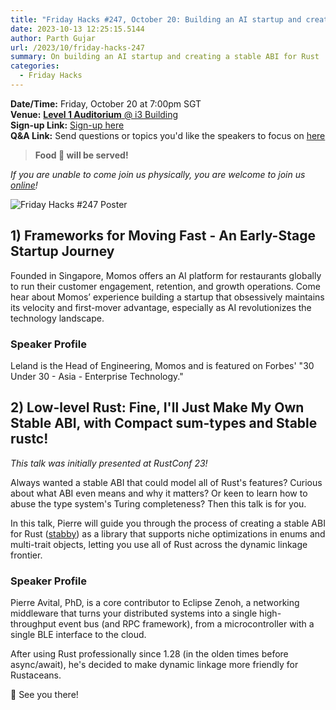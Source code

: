 ```yaml
---
title: "Friday Hacks #247, October 20: Building an AI startup and creating a stable ABI for Rust"
date: 2023-10-13 12:25:15.5144
author: Parth Gujar
url: /2023/10/friday-hacks-247
summary: On building an AI startup and creating a stable ABI for Rust
categories:
  - Friday Hacks
---
```


**Date/Time:** Friday, October 20 at 7:00pm SGT<br />
**Venue:** [**Level 1 Auditorium** @ i3 Building](https://goo.gl/maps/AgrdhjKriqVQU9z56)<br />
**Sign-up Link:** [Sign-up here](https://hckr.cc/links)<br />
**Q&A Link:** Send questions or topics you'd like the speakers to focus on [here](https://hckr.cc/fh-247-qa)

> **Food 🍕 will be served!**

_If you are unable to come join us physically, you are welcome to join us [online](https://tr.ee/LQROP4Hwc8)!_

<img src="/img/2023/fh/247.jpg" alt="Friday Hacks #247 Poster" /><br />

## 1) Frameworks for Moving Fast - An Early-Stage Startup Journey

Founded in Singapore, Momos offers an AI platform for restaurants globally to run their customer engagement, retention, and growth operations. Come hear about Momos’ experience building a startup that obsessively maintains its velocity and first-mover advantage, especially as AI revolutionizes the technology landscape.

### Speaker Profile

Leland is the Head of Engineering, Momos and is featured on Forbes' "30 Under 30 - Asia - Enterprise Technology."

## 2) Low-level Rust: Fine, I'll Just Make My Own Stable ABI, with Compact sum-types and Stable rustc!

_This talk was initially presented at RustConf 23!_

Always wanted a stable ABI that could model all of Rust's features? Curious about what ABI even means and why it matters? Or keen to learn how to abuse the type system's Turing completeness?
Then this talk is for you.

In this talk, Pierre will guide you through the process of creating a stable ABI for Rust ([stabby](https://github.com/ZettaScaleLabs/stabby)) as a library that supports niche optimizations in enums and multi-trait objects, letting you use all of Rust across the dynamic linkage frontier.

### Speaker Profile

Pierre Avital, PhD, is a core contributor to Eclipse Zenoh, a networking middleware that turns your distributed systems into a single high-throughput event bus (and RPC framework), from a microcontroller with a single BLE interface to the cloud.

After using Rust professionally since 1.28 (in the olden times before async/await), he's decided to make dynamic linkage more friendly for Rustaceans.

👋 See you there!
